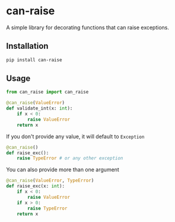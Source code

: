 # can-raise

A simple library for decorating functions that can raise exceptions.

## Installation

```bash
pip install can-raise
```

## Usage

```python
from can_raise import can_raise

@can_raise(ValueError)
def validate_int(x: int):
    if x < 0:
        raise ValueError
    return x
```

If you don't provide any value, it will default to `Exception`

```python
@can_raise()
def raise_exc():
    raise TypeError # or any other exception
```

You can also provide more than one argument

```python
@can_raise(ValueError, TypeError)
def raise_exc(x: int):
    if x < 0:
        raise ValueError
    if x > 0:
        raise TypeError
    return x
```